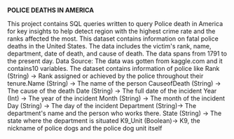 **POLICE DEATHS IN AMERICA**

This project contains SQL queries written to query Police death in America for key insights to help detect region with the highest crime rate and the ranks affected the most. This dataset contains information on fatal police deaths in the United States. The data includes the victim's rank, name, department, date of death, and cause of death. The data spans from 1791 to the present day.
Data Source:
The data was gotten from kaggle.com and it contains10 variables. The dataset contains information of police like Rank (String) -> Rank assigned or achieved by the police throughout their tenure.Name (String) -> The name of the person CauseofDeath (String) -> The cause of the death Date (String) -> The full date of the incident Year (Int) -> The year of the incident Month (String) -> The month of the incident Day (String) -> The day of the incident Department (String)-> The department's name and the person who works there. State (String) -> The state where the department is situated K9_Unit (Boolean)-> K9, the nickname of police dogs and the police dog unit itself
